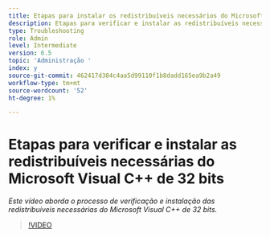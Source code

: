 ```yaml
---
title: Etapas para instalar os redistribuíveis necessários do Microsoft Visual C++ de 32 bits
description: Etapas para verificar e instalar as redistribuíveis necessárias do Microsoft Visual C++ de 32 bits
type: Troubleshooting
role: Admin
level: Intermediate
version: 6.5
topic: 'Administração '
index: y
source-git-commit: 462417d384c4aa5d99110f1b8dadd165ea9b2a49
workflow-type: tm+mt
source-wordcount: '52'
ht-degree: 1%

---
```



# Etapas para verificar e instalar as redistribuíveis necessárias do Microsoft Visual C++ de 32 bits

*Este vídeo aborda o processo de verificação e instalação das redistribuíveis necessárias do Microsoft Visual C++ de 32 bits.*

>[!VIDEO](https://video.tv.adobe.com/v/335520?quality=9&learn=on)





